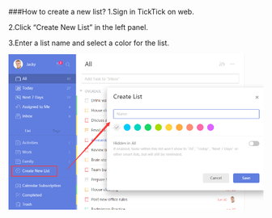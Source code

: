 ###How to create a new list?
1.Sign in TickTick on web.

2.Click “Create New List” in the left panel.

3.Enter a list name and select a color for the list.


![](createnewlist.png)